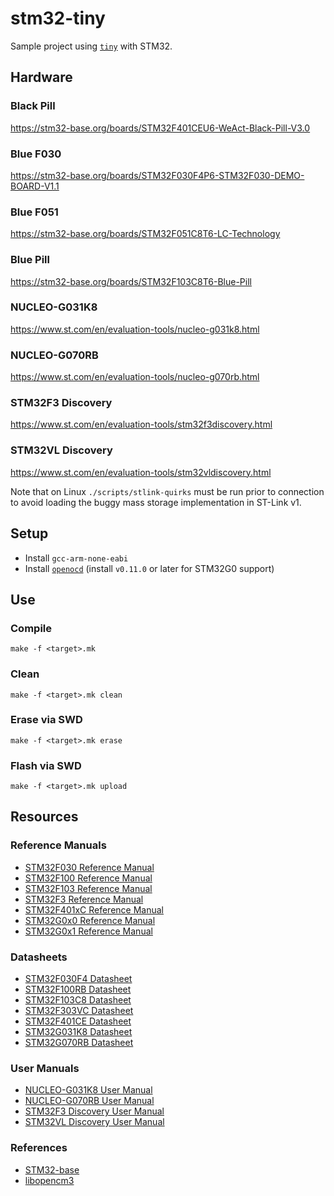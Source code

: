 # stm32-tiny
Sample project using [`tiny`](https://github.com/ryanplusplus/tiny) with STM32.

## Hardware
### Black Pill
https://stm32-base.org/boards/STM32F401CEU6-WeAct-Black-Pill-V3.0

### Blue F030
https://stm32-base.org/boards/STM32F030F4P6-STM32F030-DEMO-BOARD-V1.1

### Blue F051
https://stm32-base.org/boards/STM32F051C8T6-LC-Technology

### Blue Pill
https://stm32-base.org/boards/STM32F103C8T6-Blue-Pill

### NUCLEO-G031K8
https://www.st.com/en/evaluation-tools/nucleo-g031k8.html

### NUCLEO-G070RB
https://www.st.com/en/evaluation-tools/nucleo-g070rb.html

### STM32F3 Discovery
https://www.st.com/en/evaluation-tools/stm32f3discovery.html

### STM32VL Discovery
https://www.st.com/en/evaluation-tools/stm32vldiscovery.html

Note that on Linux `./scripts/stlink-quirks` must be run prior to connection to avoid loading the buggy mass storage implementation in ST-Link v1.

## Setup
- Install `gcc-arm-none-eabi`
- Install [`openocd`](https://sourceforge.net/p/openocd/code/ci/master/tree/) (install `v0.11.0` or later for STM32G0 support)

## Use
### Compile
```shell
make -f <target>.mk
```

### Clean
```shell
make -f <target>.mk clean
```

### Erase via SWD
```shell
make -f <target>.mk erase
```

### Flash via SWD
```shell
make -f <target>.mk upload
```

## Resources
### Reference Manuals
- [STM32F030 Reference Manual](https://www.st.com/resource/en/reference_manual/dm00091010.pdf)
- [STM32F100 Reference Manual](https://www.st.com/resource/en/reference_manual/cd00246267.pdf)
- [STM32F103 Reference Manual](https://www.st.com/resource/en/reference_manual/cd00171190.pdf)
- [STM32F3 Reference Manual](https://www.st.com/resource/en/reference_manual/dm00043574.pdf)
- [STM32F401xC Reference Manual](https://www.st.com/resource/en/reference_manual/dm00096844.pdf)
- [STM32G0x0 Reference Manual](https://www.st.com/resource/en/reference_manual/dm00463896.pdf)
- [STM32G0x1 Reference Manual](https://www.st.com/resource/en/reference_manual/dm00371828.pdf)

### Datasheets
- [STM32F030F4 Datasheet](https://www.st.com/resource/en/datasheet/stm32f030f4.pdf)
- [STM32F100RB Datasheet](https://www.st.com/resource/en/datasheet/stm32f100rb.pdf)
- [STM32F103C8 Datasheet](https://www.st.com/resource/en/datasheet/stm32f103c8.pdf)
- [STM32F303VC Datasheet](https://www.st.com/resource/en/datasheet/stm32f303vc.pdf)
- [STM32F401CE Datasheet](https://www.st.com/resource/en/datasheet/stm32f401ce.pdf)
- [STM32G031K8 Datasheet](https://www.st.com/resource/en/datasheet/stm32g031k8.pdf)
- [STM32G070RB Datasheet](https://www.st.com/resource/en/datasheet/stm32g070rb.pdf)

### User Manuals
- [NUCLEO-G031K8 User Manual](https://www.st.com/resource/en/user_manual/dm00622380.pdf)
- [NUCLEO-G070RB User Manual](https://www.st.com/resource/en/user_manual/dm00452640.pdf)
- [STM32F3 Discovery User Manual](https://www.st.com/resource/en/user_manual/dm00063382.pdf)
- [STM32VL Discovery User Manual](https://www.st.com/resource/en/user_manual/cd00267113.pdf)

### References
- [STM32-base](https://stm32-base.org/)
- [libopencm3](https://github.com/libopencm3/libopencm3)

